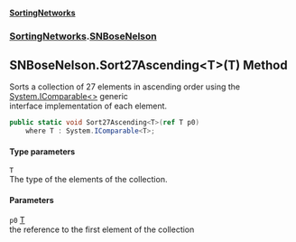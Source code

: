 #### [SortingNetworks](index.md 'index')
### [SortingNetworks](SortingNetworks.md 'SortingNetworks').[SNBoseNelson](SortingNetworks_SNBoseNelson.md 'SortingNetworks.SNBoseNelson')
## SNBoseNelson.Sort27Ascending&lt;T&gt;(T) Method
Sorts a collection of 27 elements in ascending order using the [System.IComparable&lt;&gt;](https://docs.microsoft.com/en-us/dotnet/api/System.IComparable-1 'System.IComparable`1') generic  
interface implementation of each element.  
```csharp
public static void Sort27Ascending<T>(ref T p0)
    where T : System.IComparable<T>;
```
#### Type parameters
<a name='SortingNetworks_SNBoseNelson_Sort27Ascending_T_(T)_T'></a>
`T`  
The type of the elements of the collection.
  
#### Parameters
<a name='SortingNetworks_SNBoseNelson_Sort27Ascending_T_(T)_p0'></a>
`p0` [T](SortingNetworks_SNBoseNelson_Sort27Ascending_T_(T).md#SortingNetworks_SNBoseNelson_Sort27Ascending_T_(T)_T 'SortingNetworks.SNBoseNelson.Sort27Ascending&lt;T&gt;(T).T')  
the reference to the first element of the collection
  
